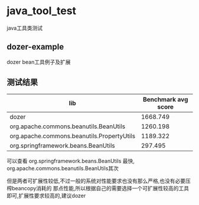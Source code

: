# java_tool_test
java工具类测试
## dozer-example
dozer bean工具例子及扩展 

## 测试结果

|lib|Benchmark avg score|
|-|-|
|dozer|1668.749|
|org.apache.commons.beanutils.BeanUtils|1260.198|
|org.apache.commons.beanutils.PropertyUtils|1189.322|
|org.springframework.beans.BeanUtils|297.495|

可以查看 org.springframework.beans.BeanUtils 最快,  org.apache.commons.beanutils.BeanUtils其次


但是两者可扩展性较低,不过一般的系统对性能要求也没有那么严格,也没有必要压榨beancopy消耗的
那点性能,所以根据自己的需要选择一个可扩展性较高的工具即可,扩展性要求较高的,建议dozer

